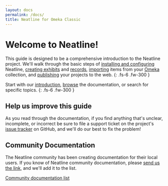 ```yaml
---
layout: docs
permalink: /docs/
title: Neatline for Omeka Classic
---
```

# Welcome to Neatline!

This guide is designed to be a comprehensive introduction to the Neatline project. We'll walk through the basic steps of [installing and configuring](getting-started/installing-neatline) Neatline, [creating exhibits](exhibits-overview) and [records](records-overview), [importing](creating-records#bulk-importing-omeka-items) items from your [Omeka](http://omeka.org) collection, and [publishing](publishing-exhibits) your projects to the web.
{: .fs-6 .fw-300 }

Start with our [introduction](getting-started/what-is-neatline), [browse](docs-TOC) the documentation, or search for specific topics.
{: .fs-6 .fw-300 }

## Help us improve this guide

As you read through the documentation, if you find anything that's unclear, incomplete, or incorrect be sure to file a support ticket on the project's [issue tracker](https://github.com/scholarslab/Neatline/issues) on GitHub, and we'll do our best to fix the problem!

## Community Documentation

The Neatline community has been creating documentation for their local users. If you know of Neatline community documentation, please [send us the link](mailto:scholarslab@virginia.edu), and we'll add it to the list.

[Community documentation list](communitydocs)
